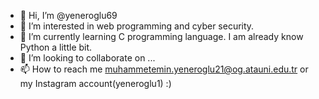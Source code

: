 - 👋 Hi, I’m @yeneroglu69
- 👀 I’m interested in web programming and cyber security.
- 🌱 I’m currently learning C programming language. I am already know Python a little bit.
- 💞️ I’m looking to collaborate on ...
- 📫 How to reach me muhammetemin.yeneroglu21@og.atauni.edu.tr or my Instagram account(yeneroglu1) :)

<!---
yeneroglu69/yeneroglu69 is a ✨ special ✨ repository because its `README.md` (this file) appears on your GitHub profile.
You can click the Preview link to take a look at your changes.
--->
